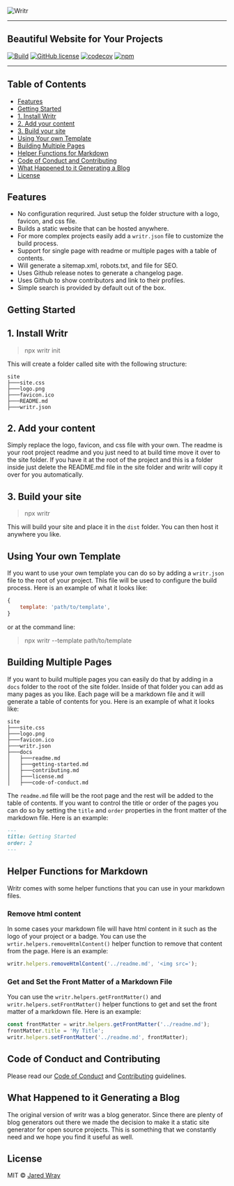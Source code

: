 ![Writr](logo.png)

---

## Beautiful Website for Your Projects
[![Build](https://github.com/jaredwray/writr/actions/workflows/tests.yml/badge.svg)](https://github.com/jaredwray/writr/actions/workflows/tests.yml)
[![GitHub license](https://img.shields.io/github/license/jaredwray/writr)](https://github.com/jaredwray/writr/blob/master/LICENSE)
[![codecov](https://codecov.io/gh/jaredwray/writr/branch/master/graph/badge.svg?token=1YdMesM07X)](https://codecov.io/gh/jaredwray/writr)
[![npm](https://img.shields.io/npm/dm/writr)](https://npmjs.com/package/writr)

---
## Table of Contents
- [Features](#features)
- [Getting Started](#getting-started)
- [1. Install Writr](#1-install-writr)
- [2. Add your content](#2-add-your-content)
- [3. Build your site](#3-build-your-site)
- [Using Your own Template](#using-your-own-template)
- [Building Multiple Pages](#building-multiple-pages)
- [Helper Functions for Markdown](#helper-functions-for-markdown)
- [Code of Conduct and Contributing](#code-of-conduct-and-contributing)
- [What Happened to it Generating a Blog](#what-happened-to-it-generating-a-blog)
- [License](#license)

## Features
* No configuration requrired. Just setup the folder structure with a logo, favicon, and css file. 
* Builds a static website that can be hosted anywhere.
* For more complex projects easily add a `writr.json` file to customize the build process.
* Support for single page with readme or multiple pages with a table of contents.
* Will generate a sitemap.xml, robots.txt, and  file for SEO.
* Uses Github release notes to generate a changelog page.
* Uses Github to show contributors and link to their profiles.
* Simple search is provided by default out of the box. 

## Getting Started 

## 1. Install Writr

> npx writr init

This will create a folder called site with the following structure:

```
site
├───site.css
├───logo.png
├───favicon.ico
├───README.md
├───writr.json
```

## 2. Add your content

Simply replace the logo, favicon, and css file with your own. The readme is your root project readme and you just need to at build time move it over to the site folder. If you have it at the root of the project and this is a folder inside just delete the  README.md file in the site folder and writr will copy it over for you automatically.

## 3. Build your site

> npx writr

This will build your site and place it in the `dist` folder. You can then host it anywhere you like.

## Using Your own Template

If you want to use your own template you can do so by adding a `writr.json` file to the root of your project. This file will be used to configure the build process. Here is an example of what it looks like:

```js
{
    template: 'path/to/template',
}
```

or at the command line:

> npx writr --template path/to/template

## Building Multiple Pages

If you want to build multiple pages you can easily do that by adding in a `docs` folder to the root of the site folder. Inside of that folder you can add as many pages as you like. Each page will be a markdown file and it will generate a table of contents for you. Here is an example of what it looks like:

```
site
├───site.css
├───logo.png
├───favicon.ico
├───writr.json
├───docs
│   ├───readme.md
│   ├───getting-started.md
│   ├───contributing.md
│   ├───license.md
│   ├───code-of-conduct.md
```

The `readme.md` file will be the root page and the rest will be added to the table of contents. If you want to control the title or order of the pages you can do so by setting the `title` and `order` properties in the front matter of the markdown file. Here is an example:

```md
---
title: Getting Started
order: 2
---
```

## Helper Functions for Markdown

Writr comes with some helper functions that you can use in your markdown files. 

### Remove html content

In some cases your markdown file will have html content in it such as the logo of your project or a badge. You can use the `wrtir.helpers.removeHtmlContent()` helper function to remove that content from the page. Here is an example:

```js
writr.helpers.removeHtmlContent('../readme.md', '<img src=');
```

### Get and Set the Front Matter of a Markdown File

You can use the `writr.helpers.getFrontMatter()` and `writr.helpers.setFrontMatter()` helper functions to get and set the front matter of a markdown file. Here is an example:

```js
const frontMatter = writr.helpers.getFrontMatter('../readme.md');
frontMatter.title = 'My Title';
writr.helpers.setFrontMatter('../readme.md', frontMatter);
```

## Code of Conduct and Contributing

Please read our [Code of Conduct](CODE_OF_CONDUCT.md) and [Contributing](CONTRIBUTING.md) guidelines.

## What Happened to it Generating a Blog

The original version of writr was a blog generator. Since there are plenty of blog generators out there we made the decision to make it a static site generator for open source projects. This is something that we constantly need and we hope you find it useful as well.

## License

MIT © [Jared Wray](https://jaredwray.com)